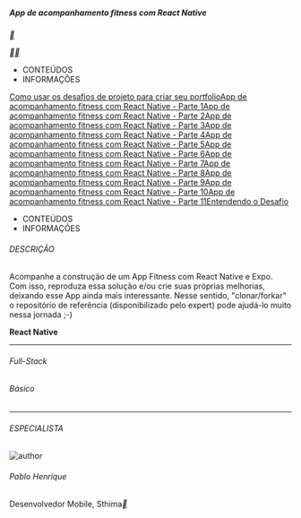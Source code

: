 



#####  App de acompanhamento fitness com React Native

[**](https://hermes.digitalinnovation.one/lab_projects/files/3613f00f-5065-4e16-8f31-77e545635dbd.zip)

[**](https://web.dio.me/lab/app-de-acompanhamento-fitness-com-react-native/learning/fd70816d-b34d-42fc-a5a7-3b9c654c74e3)[**](https://web.dio.me/lab/app-de-acompanhamento-fitness-com-react-native/learning/56e7ec05-0edf-4873-bd9c-c6ab28526b46)



- CONTEÚDOS
- INFORMAÇÕES

[Como usar os desafios de projeto para criar seu portfolio](https://web.dio.me/lab/app-de-acompanhamento-fitness-com-react-native/learning/fd70816d-b34d-42fc-a5a7-3b9c654c74e3)[App de acompanhamento fitness com React Native - Parte 1](https://web.dio.me/lab/app-de-acompanhamento-fitness-com-react-native/learning/857b46d7-9dec-4171-9b6c-9f4cab2d1133)[App de acompanhamento fitness com React Native - Parte 2](https://web.dio.me/lab/app-de-acompanhamento-fitness-com-react-native/learning/56e7ec05-0edf-4873-bd9c-c6ab28526b46)[App de acompanhamento fitness com React Native - Parte 3](https://web.dio.me/lab/app-de-acompanhamento-fitness-com-react-native/learning/2051d94c-bc4e-43f1-bb7d-e506a9b17102)[App de acompanhamento fitness com React Native - Parte 4](https://web.dio.me/lab/app-de-acompanhamento-fitness-com-react-native/learning/d86e2b45-83aa-420c-bb2f-92c827966fef)[App de acompanhamento fitness com React Native - Parte 5](https://web.dio.me/lab/app-de-acompanhamento-fitness-com-react-native/learning/73c1403c-d4bc-4fc6-929d-934b77c774f6)[App de acompanhamento fitness com React Native - Parte 6](https://web.dio.me/lab/app-de-acompanhamento-fitness-com-react-native/learning/fe5b4d78-9310-4fa0-92d8-363099550483)[App de acompanhamento fitness com React Native - Parte 7](https://web.dio.me/lab/app-de-acompanhamento-fitness-com-react-native/learning/4461f0b3-c91e-462f-99d1-29e1fa764b95)[App de acompanhamento fitness com React Native - Parte 8](https://web.dio.me/lab/app-de-acompanhamento-fitness-com-react-native/learning/23267c78-e4b5-4a51-af64-06e928fea659)[App de acompanhamento fitness com React Native - Parte 9](https://web.dio.me/lab/app-de-acompanhamento-fitness-com-react-native/learning/d16b3a82-7874-4736-b208-baab5c29867a)[App de acompanhamento fitness com React Native - Parte 10](https://web.dio.me/lab/app-de-acompanhamento-fitness-com-react-native/learning/18515b2e-2011-4b79-b0d6-b60db0871817)[App de acompanhamento fitness com React Native - Parte 11](https://web.dio.me/lab/app-de-acompanhamento-fitness-com-react-native/learning/f8b965e9-6498-43b0-b1e8-4ab17493b064)[Entendendo o Desafio](https://web.dio.me/lab/app-de-acompanhamento-fitness-com-react-native/learning/b515af11-1a91-4325-9b2e-1518ebab569b)



- CONTEÚDOS
- INFORMAÇÕES

###### DESCRIÇÃO

Acompanhe a construção de um App Fitness com React Native e Expo. Com isso, reproduza essa solução e/ou crie suas próprias melhorias, deixando esse App ainda mais interessante. Nesse sentido, "clonar/forkar" o repositório de referência (disponibilizado pelo expert) pode ajudá-lo muito nessa jornada ;-)

**React Native**

------

###### Full-Stack

###### Básico

------

###### ESPECIALISTA

![author](https://hermes.digitalinnovation.one/users/author/photos/c1ff37a7-a217-4020-8dd7-4f141eda069c.jpg)

###### Pablo Henrique

Desenvolvedor Mobile, Sthima[**](https://www.linkedin.com/in/pablohdev/)
